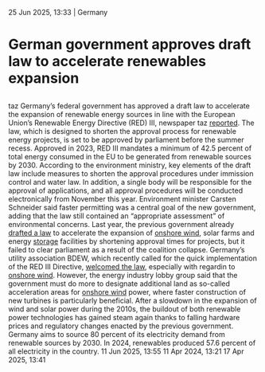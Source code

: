 25 Jun 2025, 13:33
| 
Germany
# German government approves draft law to accelerate renewables expansion
## 
taz
Germany’s federal government has approved a draft law to accelerate the expansion of renewable energy sources in line with the European Union’s Renewable Energy Directive (RED) III, newspaper taz [reported](https://taz.de/Gesetzentwurf-des-Umweltministeriums/!6092982/). The law, which is designed to shorten the approval process for renewable energy projects, is set to be approved by parliament before the summer recess.
Approved in 2023, RED III mandates a minimum of 42.5 percent of total energy consumed in the EU to be generated from renewable sources by 2030.
According to the environment ministry, key elements of the draft law include measures to shorten the approval procedures under immission control and water law. In addition, a single body will be responsible for the approval of applications, and all approval procedures will be conducted electronically from November this year.
Environment minister Carsten Schneider said faster permitting was a central goal of the new government, adding that the law still contained an “appropriate assessment” of environmental concerns. Last year, the previous government already [drafted a law](https://www.cleanenergywire.org/news/germany-grants-fast-track-areas-shorter-approval-times-renewables-and-electrolysers) to accelerate the expansion of [onshore wind](https://www.cleanenergywire.org/glossary/letter_o#onshore_wind), solar farms and energy [storage](https://www.cleanenergywire.org/glossary/letter_s#storage) facilities by shortening approval times for projects, but it failed to clear parliament as a result of the coalition collapse.
Germany’s utility association BDEW, which recently called for the quick implementation of the RED III Directive, [welcomed the law](https://www.bdew.de/energie/red-iii-ausbau-windenergie/), especially with regardin to [onshore wind](https://www.cleanenergywire.org/glossary/letter_o#onshore_wind). However, the energy industry lobby group said that the government must do more to designate additional land as so-called acceleration areas for [onshore wind](https://www.cleanenergywire.org/glossary/letter_o#onshore_wind) power, where faster construction of new turbines is particularly beneficial. 
After a slowdown in the expansion of wind and solar power during the 2010s, the buildout of both renewable power technologies has gained steam again thanks to falling hardware prices and regulatory changes enacted by the previous government. Germany aims to source 80 percent of its electricity demand from renewable sources by 2030. In 2024, renewables produced 57.6 percent of all electricity in the country. 
11 Jun 2025, 13:55
11 Apr 2024, 13:21
17 Apr 2025, 13:41